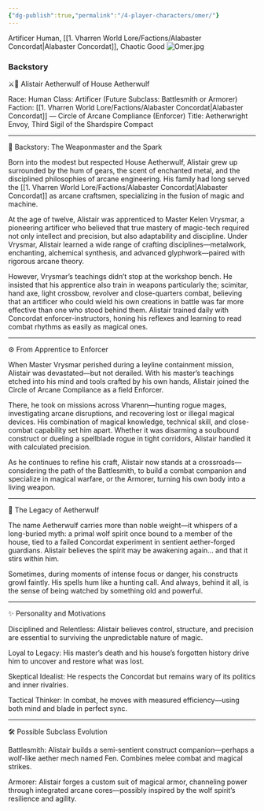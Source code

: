 ```yaml
---
{"dg-publish":true,"permalink":"/4-player-characters/omer/"}
---
```



Artificer Human, [[1. Vharren World Lore/Factions/Alabaster Concordat\|Alabaster Concordat]], Chaotic Good
![Omer.jpg](/img/user/z.%20Assets/Omer.jpg)


### Backstory
⚔🔧 Alistair Aetherwulf of House Aetherwulf

Race: Human
Class: Artificer (Future Subclass: Battlesmith or Armorer)
Faction: [[1. Vharren World Lore/Factions/Alabaster Concordat\|Alabaster Concordat]] — Circle of Arcane Compliance (Enforcer)
Title: Aetherwright Envoy, Third Sigil of the Shardspire Compact


---

📜 Backstory: The Weaponmaster and the Spark

Born into the modest but respected House Aetherwulf, Alistair grew up surrounded by the hum of gears, the scent of enchanted metal, and the disciplined philosophies of arcane engineering. His family had long served the [[1. Vharren World Lore/Factions/Alabaster Concordat\|Alabaster Concordat]] as arcane craftsmen, specializing in the fusion of magic and machine.

At the age of twelve, Alistair was apprenticed to Master Kelen Vrysmar, a pioneering artificer who believed that true mastery of magic-tech required not only intellect and precision, but also adaptability and discipline. Under Vrysmar, Alistair learned a wide range of crafting disciplines—metalwork, enchanting, alchemical synthesis, and advanced glyphwork—paired with rigorous arcane theory.

However, Vrysmar’s teachings didn’t stop at the workshop bench. He insisted that his apprentice also train in weapons particularly the; scimitar, hand axe, light crossbow, revolver and close-quarters combat, believing that an artificer who could wield his own creations in battle was far more effective than one who stood behind them. Alistair trained daily with Concordat enforcer-instructors, honing his reflexes and learning to read combat rhythms as easily as magical ones.


---

⚙ From Apprentice to Enforcer

When Master Vrysmar perished during a leyline containment mission, Alistair was devastated—but not derailed. With his master’s teachings etched into his mind and tools crafted by his own hands, Alistair joined the Circle of Arcane Compliance as a field Enforcer.

There, he took on missions across Vharenn—hunting rogue mages, investigating arcane disruptions, and recovering lost or illegal magical devices. His combination of magical knowledge, technical skill, and close-combat capability set him apart. Whether it was disarming a soulbound construct or dueling a spellblade rogue in tight corridors, Alistair handled it with calculated precision.

As he continues to refine his craft, Alistair now stands at a crossroads—considering the path of the Battlesmith, to build a combat companion and specialize in magical warfare, or the Armorer, turning his own body into a living weapon.

---

🐺 The Legacy of Aetherwulf

The name Aetherwulf carries more than noble weight—it whispers of a long-buried myth: a primal wolf spirit once bound to a member of the house, tied to a failed Concordat experiment in sentient aether-forged guardians. Alistair believes the spirit may be awakening again… and that it stirs within him.

Sometimes, during moments of intense focus or danger, his constructs growl faintly. His spells hum like a hunting call. And always, behind it all, is the sense of being watched by something old and powerful.


---

✨ Personality and Motivations

Disciplined and Relentless: Alistair believes control, structure, and precision are essential to surviving the unpredictable nature of magic.

Loyal to Legacy: His master’s death and his house’s forgotten history drive him to uncover and restore what was lost.

Skeptical Idealist: He respects the Concordat but remains wary of its politics and inner rivalries.

Tactical Thinker: In combat, he moves with measured efficiency—using both mind and blade in perfect sync.



---

🛠 Possible Subclass Evolution

Battlesmith: Alistair builds a semi-sentient construct companion—perhaps a wolf-like aether mech named Fen. Combines melee combat and magical strikes.

Armorer: Alistair forges a custom suit of magical armor, channeling power through integrated arcane cores—possibly inspired by the wolf spirit’s resilience and agility.